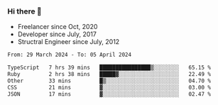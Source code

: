 ### Hi there 👋

- Freelancer since Oct, 2020
- Developer since July, 2017
- Structral Engineer since July, 2012

<!--START_SECTION:waka-->

```txt
From: 29 March 2024 - To: 05 April 2024

TypeScript   7 hrs 39 mins   ████████████████▒░░░░░░░░   65.15 %
Ruby         2 hrs 38 mins   █████▓░░░░░░░░░░░░░░░░░░░   22.49 %
Other        33 mins         █▒░░░░░░░░░░░░░░░░░░░░░░░   04.70 %
CSS          21 mins         ▓░░░░░░░░░░░░░░░░░░░░░░░░   03.00 %
JSON         17 mins         ▓░░░░░░░░░░░░░░░░░░░░░░░░   02.47 %
```

<!--END_SECTION:waka-->
